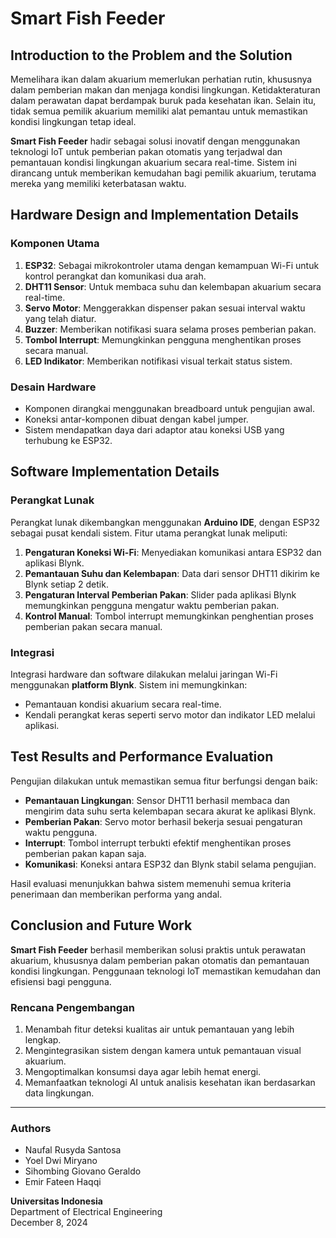# Smart Fish Feeder

## Introduction to the Problem and the Solution

Memelihara ikan dalam akuarium memerlukan perhatian rutin, khususnya dalam pemberian makan dan menjaga kondisi lingkungan. Ketidakteraturan dalam perawatan dapat berdampak buruk pada kesehatan ikan. Selain itu, tidak semua pemilik akuarium memiliki alat pemantau untuk memastikan kondisi lingkungan tetap ideal.

**Smart Fish Feeder** hadir sebagai solusi inovatif dengan menggunakan teknologi IoT untuk pemberian pakan otomatis yang terjadwal dan pemantauan kondisi lingkungan akuarium secara real-time. Sistem ini dirancang untuk memberikan kemudahan bagi pemilik akuarium, terutama mereka yang memiliki keterbatasan waktu.

## Hardware Design and Implementation Details

### Komponen Utama
1. **ESP32**: Sebagai mikrokontroler utama dengan kemampuan Wi-Fi untuk kontrol perangkat dan komunikasi dua arah.
2. **DHT11 Sensor**: Untuk membaca suhu dan kelembapan akuarium secara real-time.
3. **Servo Motor**: Menggerakkan dispenser pakan sesuai interval waktu yang telah diatur.
4. **Buzzer**: Memberikan notifikasi suara selama proses pemberian pakan.
5. **Tombol Interrupt**: Memungkinkan pengguna menghentikan proses secara manual.
6. **LED Indikator**: Memberikan notifikasi visual terkait status sistem.

### Desain Hardware
- Komponen dirangkai menggunakan breadboard untuk pengujian awal.
- Koneksi antar-komponen dibuat dengan kabel jumper.
- Sistem mendapatkan daya dari adaptor atau koneksi USB yang terhubung ke ESP32.

## Software Implementation Details

### Perangkat Lunak
Perangkat lunak dikembangkan menggunakan **Arduino IDE**, dengan ESP32 sebagai pusat kendali sistem. Fitur utama perangkat lunak meliputi:
1. **Pengaturan Koneksi Wi-Fi**: Menyediakan komunikasi antara ESP32 dan aplikasi Blynk.
2. **Pemantauan Suhu dan Kelembapan**: Data dari sensor DHT11 dikirim ke Blynk setiap 2 detik.
3. **Pengaturan Interval Pemberian Pakan**: Slider pada aplikasi Blynk memungkinkan pengguna mengatur waktu pemberian pakan.
4. **Kontrol Manual**: Tombol interrupt memungkinkan penghentian proses pemberian pakan secara manual.

### Integrasi
Integrasi hardware dan software dilakukan melalui jaringan Wi-Fi menggunakan **platform Blynk**. Sistem ini memungkinkan:
- Pemantauan kondisi akuarium secara real-time.
- Kendali perangkat keras seperti servo motor dan indikator LED melalui aplikasi.

## Test Results and Performance Evaluation

Pengujian dilakukan untuk memastikan semua fitur berfungsi dengan baik:
- **Pemantauan Lingkungan**: Sensor DHT11 berhasil membaca dan mengirim data suhu serta kelembapan secara akurat ke aplikasi Blynk.
- **Pemberian Pakan**: Servo motor berhasil bekerja sesuai pengaturan waktu pengguna.
- **Interrupt**: Tombol interrupt terbukti efektif menghentikan proses pemberian pakan kapan saja.
- **Komunikasi**: Koneksi antara ESP32 dan Blynk stabil selama pengujian.

Hasil evaluasi menunjukkan bahwa sistem memenuhi semua kriteria penerimaan dan memberikan performa yang andal.

## Conclusion and Future Work

**Smart Fish Feeder** berhasil memberikan solusi praktis untuk perawatan akuarium, khususnya dalam pemberian pakan otomatis dan pemantauan kondisi lingkungan. Penggunaan teknologi IoT memastikan kemudahan dan efisiensi bagi pengguna.

### Rencana Pengembangan
1. Menambah fitur deteksi kualitas air untuk pemantauan yang lebih lengkap.
2. Mengintegrasikan sistem dengan kamera untuk pemantauan visual akuarium.
3. Mengoptimalkan konsumsi daya agar lebih hemat energi.
4. Memanfaatkan teknologi AI untuk analisis kesehatan ikan berdasarkan data lingkungan.

---

### Authors
- Naufal Rusyda Santosa
- Yoel Dwi Miryano
- Sihombing Giovano Geraldo
- Emir Fateen Haqqi

**Universitas Indonesia**  
Department of Electrical Engineering  
December 8, 2024
